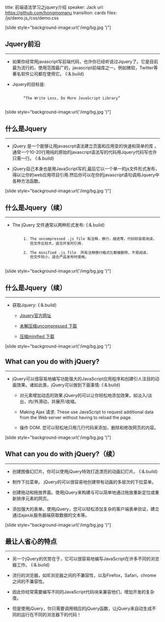 title: 前端语法学习之jquery介绍
speaker: Jack
url: https://github.com/hongmomanu
transition: cards
files: /js/demo.js,/css/demo.css

[slide style="background-image:url('/img/bg.jpg	')"]

## Jquery前沿
----

* 如果你经常用javascript写前端代码，也许你已经听说过Jquery了。它是目前最为流行的，使用范围最广的，javascript前端库之一。例如微软，Twitter等著名软件公司都在使用它。 {:&.build} 

* Jquery的目标是:
         
    ```bash
             
         “The Write Less, Do More JavaScript Library”   
                      
    ```
    
[slide style="background-image:url('/img/bg.jpg	')"]
## 什么是Jquery
----

* jQuery 是一个能够让用javascrpt语法建立页面和应用变的快速和简单的库 。通常一个10-20行用纯的原始的javascript语法写的代码用Jquery代码写也许只需一行。 {:&.build} 

* jQuery自己本身也是用JavaScript写的,最后它以一个单一的js文件形式发布，得以让你的web应用项目引用.然后你可以在你的javascript语句调用Jquery中各种方法函数。

[slide style="background-image:url('/img/bg.jpg	')"]
## 什么是Jquery（续）
----

* The jQuery 文件通常以两种形式发布: {:&.build} 
    
    ```bash
             
         1. The uncompressed .js file 有注释，换行，缩进等，代码较容易阅读，
            但文件比较大，适合开发时引用. 
         
         2. The minified .js file  所有注释换行格式化都被删除，不易阅读，
            但文件较小，适合产品发布时使用。 
                       
    ```

[slide style="background-image:url('/img/bg.jpg	')"]
## 什么是Jquery（续）
----

* 获取Jquery: {:&.build} 
    
    * [Jquery官方网址](https://jquery.org/)
    
    * [未解压缩uncompressed 下载](http://code.jquery.com/jquery-1.11.1.js)
    
    * [压缩minified 下载](http://code.jquery.com/jquery-1.11.1.min.js)


[slide style="background-image:url('/img/bg.jpg	')"]
## What can you do with jQuery?
----

* jQuery可以很容易地编写功能强大的JavaScript应用程序和创建引人注目的动画效果。诸如此类，jQuery可以做到下面事情: {:&.build} 
    
    * 对元素增加动态的效果.jQuery的可以让你轻松地添加效果，如淡入/淡出，内/外滑动，并展开/收缩。
    
    * Making  Ajax 请求. These use JavaScript to request additional data from the Web server without having to reload the page.
    
    * 操作 DOM. 您可以轻松地只用几行代码来添加，删除和修改网页的内容。


[slide style="background-image:url('/img/bg.jpg	')"]
## What can you do with jQuery?（续）
----
    
* 创建图像幻灯片。你可以使用jQuery特效打造漂亮的动画幻灯片。   {:&.build} 

* 制作下拉菜单。 jQuery的可以很容易地创建带有动画的多层次的下拉菜单。

* 创建拖动和拖放界面。使用jQuery来构建与可以简单地通过拖放重新定位或重新排序元素的网页。

* 添加强大的表单。使用jQuery，您可以轻松添加复杂的客户端表单验证，建立通过ajax从服务器端获取数据的文本等。

[slide style="background-image:url('/img/bg.jpg	')"]
## 最让人省心的特点
----
    
* 另一个jQuery的优势在于，它可以很容易地编写JavaScript在许多不同的浏览器工作。  {:&.build} 

* 流行的浏览器，如IE浏览器之间的不兼容性，以及Firefox，Safari，chrome之间的不兼容性。
   
* 因此你经常需要编写不同的JavaScript代码块来兼容他们，增加开发的复杂度。
   
* 但是使用jQuery，你只需要调用相应的jQuery函数，让jQuery来自动生成不同的运行在不同的浏览器下的代码！  


